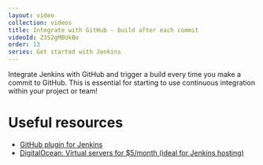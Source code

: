 ```yaml
---
layout: video
collection: videos
title: Integrate with GitHub - build after each commit
videoId: Z3S2gMBUkBo
order: 13
series: Get started with Jenkins
---
```


Integrate Jenkins with GitHub and trigger a build every time you make a commit to GitHub. This is essential for starting to use continuous integration within your project or team!

# Useful resources
* <a href="https://wiki.jenkins-ci.org/display/JENKINS/GitHub+Plugin" target="_blank">GitHub plugin for Jenkins</a>
* <a href="https://m.do.co/c/5ce33a60cf22" target="_blank">DigitalOcean: Virtual servers for $5/month (ideal for Jenkins hosting)</a>